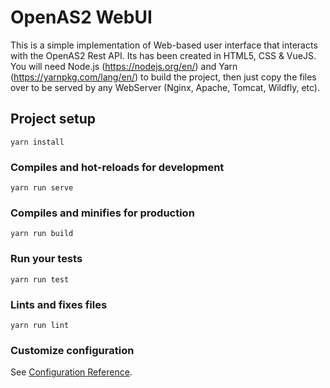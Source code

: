 # OpenAS2 WebUI
This is a simple implementation of Web-based user interface that interacts with the OpenAS2 Rest API. Its has been created in  HTML5, CSS & VueJS.  You will need Node.js (https://nodejs.org/en/) and Yarn (https://yarnpkg.com/lang/en/) to build the project, then just copy the files over to be served by any WebServer (Nginx, Apache, Tomcat, Wildfly, etc).

## Project setup
```
yarn install
```

### Compiles and hot-reloads for development
```
yarn run serve
```

### Compiles and minifies for production
```
yarn run build
```

### Run your tests
```
yarn run test
```

### Lints and fixes files
```
yarn run lint
```

### Customize configuration
See [Configuration Reference](https://cli.vuejs.org/config/).
